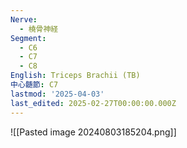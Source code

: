 ```yaml
---
Nerve:
  - 橈骨神経
Segment:
  - C6
  - C7
  - C8
English: Triceps Brachii (TB)
中心髄節: C7
lastmod: '2025-04-03'
last_edited: 2025-02-27T00:00:00.000Z
---
```


![[Pasted image 20240803185204.png]]
